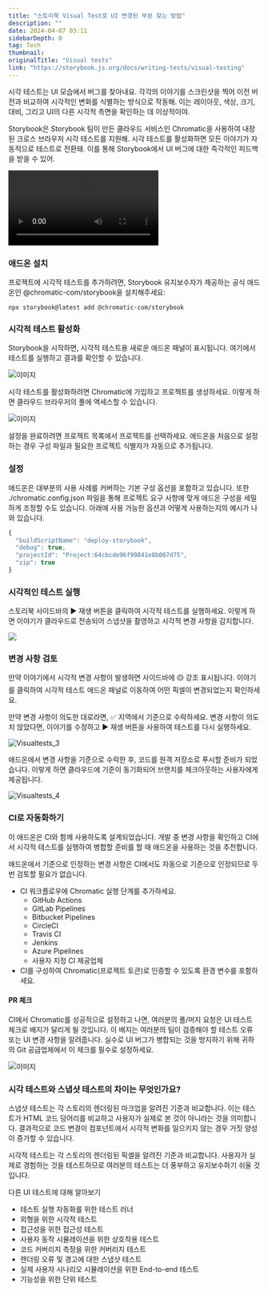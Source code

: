 ```yaml
---
title: "스토리북 Visual Test로 UI 변경된 부분 찾는 방법"
description: ""
date: 2024-04-07 03:11
sidebarDepth: 0
tag: Tech
thumbnail: 
originalTitle: "Visual tests"
link: "https://storybook.js.org/docs/writing-tests/visual-testing"
---
```



시각 테스트는 UI 모습에서 버그를 찾아내요. 각각의 이야기를 스크린샷을 찍어 이전 버전과 비교하여 시각적인 변화를 식별하는 방식으로 작동해. 이는 레이아웃, 색상, 크기, 대비, 그리고 UI의 다른 시각적 측면을 확인하는 데 이상적이야.

Storybook은 Storybook 팀이 만든 클라우드 서비스인 Chromatic을 사용하여 내장된 크로스 브라우저 시각 테스트를 지원해. 시각 테스트를 활성화하면 모든 이야기가 자동적으로 테스트로 전환돼. 이를 통해 Storybook에서 UI 버그에 대한 즉각적인 피드백을 받을 수 있어.

<video autoplay playsinline loop>
  <source src="@source/docs/Tech/2024-04-07-Visualtests/img/Visualtests_0.mp4" type="video/mp4">
</video>

### 애드온 설치



프로젝트에 시각적 테스트를 추가하려면, Storybook 유지보수자가 제공하는 공식 애드온인 @chromatic-com/storybook을 설치해주세요:

```npm
npx storybook@latest add @chromatic-com/storybook
```

### 시각적 테스트 활성화

Storybook을 시작하면, 시각적 테스트용 새로운 애드온 패널이 표시됩니다. 여기에서 테스트를 실행하고 결과를 확인할 수 있습니다.



![이미지](./img/Visualtests_0.png)

시각 테스트를 활성화하려면 Chromatic에 가입하고 프로젝트를 생성하세요. 이렇게 하면 클라우드 브라우저의 풀에 액세스할 수 있습니다.

![이미지](./img/Visualtests_1.png)

설정을 완료하려면 프로젝트 목록에서 프로젝트를 선택하세요. 애드온을 처음으로 설정하는 경우 구성 파일과 필요한 프로젝트 식별자가 자동으로 추가됩니다.



### 설정

애드온은 대부분의 사용 사례를 커버하는 기본 구성 옵션을 포함하고 있습니다. 또한 ./chromatic.config.json 파일을 통해 프로젝트 요구 사항에 맞게 애드온 구성을 세밀하게 조정할 수도 있습니다. 아래에 사용 가능한 옵션과 어떻게 사용하는지의 예시가 나와 있습니다.

```js
{
  "buildScriptName": "deploy-storybook",
  "debug": true,
  "projectId": "Project:64cbcde96f99841e8b007d75",
  "zip": true
}
```

### 시각적인 테스트 실행



스토리북 사이드바의 ▶️ 재생 버튼을 클릭하여 시각적 테스트를 실행하세요. 이렇게 하면 이야기가 클라우드로 전송되어 스냅샷을 촬영하고 시각적 변경 사항을 감지합니다.

<img src="./img/Visualtests_2.png" />

### 변경 사항 검토

만약 이야기에서 시각적 변경 사항이 발생하면 사이드바에 🟡 강조 표시됩니다. 이야기를 클릭하여 시각적 테스트 애드온 패널로 이동하여 어떤 픽셀이 변경되었는지 확인하세요.



만약 변경 사항이 의도한 대로라면, ✅ 지역에서 기준으로 수락하세요. 변경 사항이 의도치 않았다면, 이야기를 수정하고 ▶️ 재생 버튼을 사용하여 테스트를 다시 실행하세요.

![Visualtests_3](./img/Visualtests_3.png)

애드온에서 변경 사항을 기준으로 수락한 후, 코드를 원격 저장소로 푸시할 준비가 되었습니다. 이렇게 하면 클라우드에 기준이 동기화되어 브랜치를 체크아웃하는 사용자에게 제공됩니다.

![Visualtests_4](./img/Visualtests_4.png)



### CI로 자동화하기

이 애드온은 CI와 함께 사용하도록 설계되었습니다. 개발 중 변경 사항을 확인하고 CI에서 시각적 테스트를 실행하여 병합할 준비를 할 때 애드온을 사용하는 것을 추천합니다.

애드온에서 기준으로 인정하는 변경 사항은 CI에서도 자동으로 기준으로 인정되므로 두 번 검토할 필요가 없습니다.

- CI 워크플로우에 Chromatic 실행 단계를 추가하세요.
   - GitHub Actions
   - GitLab Pipelines
   - Bitbucket Pipelines
   - CircleCI
   - Travis CI
   - Jenkins
   - Azure Pipelines
   - 사용자 지정 CI 제공업체
- CI를 구성하여 Chromatic(프로젝트 토큰)로 인증할 수 있도록 환경 변수를 포함하세요.



#### PR 체크

CI에서 Chromatic를 성공적으로 설정하고 나면, 여러분의 풀/머지 요청은 UI 테스트 체크로 배지가 달리게 될 것입니다. 이 배지는 여러분의 팀이 검증해야 할 테스트 오류 또는 UI 변경 사항을 알려줍니다. 실수로 UI 버그가 병합되는 것을 방지하기 위해 귀하의 Git 공급업체에서 이 체크를 필수로 설정하세요.

![이미지](./img/Visualtests_5.png)

### 시각 테스트와 스냅샷 테스트의 차이는 무엇인가요?



스냅샷 테스트는 각 스토리의 렌더링된 마크업을 알려진 기준과 비교합니다. 이는 테스트가 HTML 코드 덩어리를 비교하고 사용자가 실제로 본 것이 아니라는 것을 의미합니다. 결과적으로 코드 변경이 컴포넌트에서 시각적 변화를 일으키지 않는 경우 거짓 양성이 증가할 수 있습니다.

시각적 테스트는 각 스토리의 렌더링된 픽셀을 알려진 기준과 비교합니다. 사용자가 실제로 경험하는 것을 테스트하므로 여러분의 테스트는 더 풍부하고 유지보수하기 쉬울 것입니다.

다른 UI 테스트에 대해 알아보기

- 테스트 실행 자동화를 위한 테스트 러너
- 외형을 위한 시각적 테스트
- 접근성을 위한 접근성 테스트
- 사용자 동작 시뮬레이션을 위한 상호작용 테스트
- 코드 커버리지 측정을 위한 커버리지 테스트
- 렌더링 오류 및 경고에 대한 스냅샷 테스트
- 실제 사용자 시나리오 시뮬레이션을 위한 End-to-end 테스트
- 기능성을 위한 단위 테스트